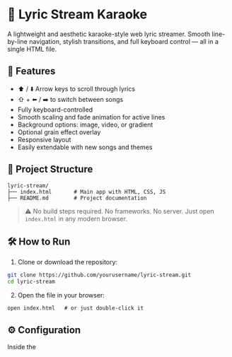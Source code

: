 # 🎤 Lyric Stream Karaoke

A lightweight and aesthetic karaoke-style web lyric streamer. Smooth line-by-line navigation, stylish transitions, and full keyboard control — all in a single HTML file.

## 🚀 Features

- ⬆️ / ⬇️ Arrow keys to scroll through lyrics
- ⇧ + ⬅️ / ➡️ to switch between songs
- Fully keyboard-controlled
- Smooth scaling and fade animation for active lines
- Background options: image, video, or gradient
- Optional grain effect overlay
- Responsive layout
- Easily extendable with new songs and themes

## 📂 Project Structure
```
lyric-stream/
├── index.html       # Main app with HTML, CSS, JS
├── README.md        # Project documentation
```
> ⚠️ No build steps required. No frameworks. No server. Just open `index.html` in any modern browser.

## 🛠 How to Run

1. Clone or download the repository:
```bash
git clone https://github.com/yourusername/lyric-stream.git
cd lyric-stream
```

2.	Open the file in your browser:
```
open index.html   # or just double-click it
```

## ⚙️ Configuration

Inside the <script> section, you can adjust basic settings:
```
const config = {
  loopLines: false,               // Enable looping lyric lines
  autoplayEnabled: false,         // Automatically scroll lyrics
  autoplayIntervalMs: 1400,       // Autoplay interval (ms)
  initialSongId: "nenavizhu"      // Initial song ID on load
};
```

## 🎵 How to Add New Songs
Inside the songs array in the JavaScript section:
```json
{
  id: "my_song_id",
  title: "Song Title",
  artist: "Artist Name",
  lines: [ "Line 1", "Line 2", "..." ],
  theme: {
    primary: "#hex",
    secondary: "#hex",
    backgroundType: "video" | "gif" | "gradient",
    backgroundMedia: "https://your-media-url.com",
    grain: true | false
  }
}
```

## 💡 Ideas for Extensions
	•	Auto-sync with audio (.lrc support)
	•	YouTube background + lyrics overlay
	•	Mobile-friendly controls
	•	Microphone input & pitch detection

## 📄 License

MIT — Free to use, modify, and share.
